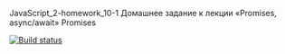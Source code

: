 JavaScript_2-homework_10-1 Домашнее задание к лекции «Promises, async/await» Promises

[![Build status](https://ci.appveyor.com/api/projects/status/kc0gceo5w8c3ywhi?svg=true)](https://ci.appveyor.com/project/AleksandrPetrov89/javascript-2-homework-10-1)